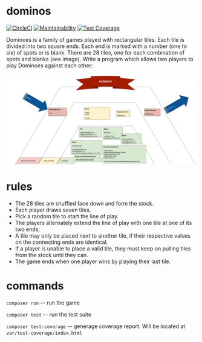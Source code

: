 # dominos

[![CircleCI](https://circleci.com/gh/ibudasov/dominos.svg?style=svg)](https://circleci.com/gh/ibudasov/dominos)
[![Maintainability](https://api.codeclimate.com/v1/badges/2236bd8d2413aa7e4a69/maintainability)](https://codeclimate.com/github/ibudasov/dominos/maintainability)
[![Test Coverage](https://api.codeclimate.com/v1/badges/2236bd8d2413aa7e4a69/test_coverage)](https://codeclimate.com/github/ibudasov/dominos/test_coverage)

Dominoes is a family of games played with rectangular tiles. Each tile is divided into two square ends. Each end is marked with a number (one to six) of spots or is blank. There are 28 tiles, one for each combination of spots and blanks (see image).
Write a program which allows two players to play Dominoes against each other:

![Dependencies](var/dominos.png)

# rules

- The 28 tiles are shuffled face down and form the stock. 
- Each player draws seven tiles. 
- Pick a random tile to start the line of play.
- The players alternately extend the line of play with one tile at one of its two ends;
- A tile may only be placed next to another tile, if their respective values on the connecting ends are identical.
- If a player is unable to place a valid tile, they must keep on pulling tiles from the stock until they can.
- The game ends when one player wins by playing their last tile.


# commands

`composer run`  -- run the game

`composer test` -- run the test suite

`composer test:coverage` -- generage coverage report. Will be located at `var/test-coverage/index.html`
